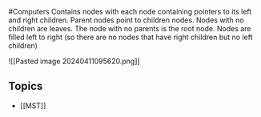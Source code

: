 #Computers 
Contains nodes with each node containing pointers to its left and right children. Parent nodes point to children nodes. Nodes with no children are leaves. The node with no parents is the root node. Nodes are filled left to right (so there are no nodes that have right children but no left children)

![[Pasted image 20240411095620.png]]
## Topics
* [[MST]]